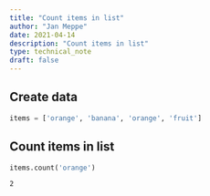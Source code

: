 ```yaml
---
title: "Count items in list"
author: "Jan Meppe"
date: 2021-04-14
description: "Count items in list"
type: technical_note
draft: false
---
```

## Create data


```python
items = ['orange', 'banana', 'orange', 'fruit']
```

## Count items in list


```python
items.count('orange')
```




    2


